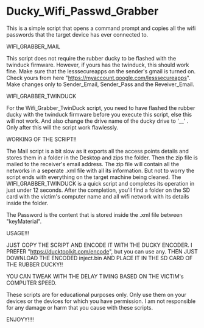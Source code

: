 

# Ducky_Wifi_Passwd_Grabber


This is a simple script that opens a command prompt and copies all the wifi passwords that the target device has ever connected to.

WIFI_GRABBER_MAIL

This script does not require the rubber ducky to be flashed with the twinduck firmware. However, if yours has the twinduck, this should work fine.
Make sure that the lesssecureapps on the sender's gmail is turned on. Check yours from here "https://myaccount.google.com/lesssecureapps".
Make changes only to Sender_Email, Sender_Pass and the Reveiver_Email.

WIFI_GRABBER_TWINDUCK

For the Wifi_Grabber_TwinDuck script, you need to have flashed the rubber ducky with the twinduck firmware before you execute this script, else this will not work.
And also change the drive name of the ducky drive to '__' . Only after this will the script work flawlessly.

WORKING OF THE SCRIPT!!

  The Mail script is a bit slow as it exports all the access points details and stores them in a folder in the Desktop and zips the folder. Then the zip file
is mailed to the receiver's email address. The zip file will contain all the networks in a seperate .xml file with all its information. But not to worry the script ends with everything on the target machine being cleaned.
  The WIFI_GRABBER_TWINDUCK is a quick script and completes its operation in just under 12 seconds. After the completion, you'll find a folder on the SD card with the victim's computer name and all wifi network with its details inside the folder.
  
  The Password is the content that is stored inside the .xml file between "keyMaterial".

USAGE!!!

JUST COPY THE SCRIPT AND ENCODE IT WITH THE DUCKY ENCODER. I PREFER "https://ducktoolkit.com/encode", but you can use any. 
THEN JUST DOWNLOAD THE ENCODED inject.bin AND PLACE IT IN THE SD CARD OF THE RUBBER DUCKY!!

YOU CAN TWEAK WITH THE DELAY TIMING BASED ON THE VICTIM's COMPUTER SPEED.

These scripts are for educational purposes only. Only use them on your devices or the devices for which you have permission. I am not responsible for any damage or harm that you cause with these scripts.


ENJOYY!!!!
